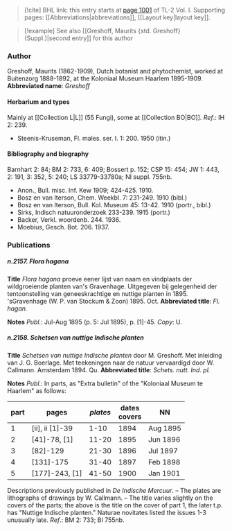 > [!cite] BHL link: this entry starts at [page 1001](https://www.biodiversitylibrary.org/page/33121132) of TL-2 Vol. I.
> Supporting pages: [[Abbreviations|abbreviations]], [[Layout key|layout key]].

> [!example] See also [[Greshoff, Maurits {std. Greshoff} (Suppl.)|second entry]] for this author

### Author

Greshoff, Maurits (1862-1909), Dutch botanist and phytochemist, worked at Buitenzorg 1888-1892, at the Koloniaal Museum Haarlem 1895-1909. 
**Abbreviated name**: *Greshoff*

#### Herbarium and types

Mainly at [[Collection L|L]] (55 Fungi), some at [[Collection BO|BO]].
*Ref*.: IH 2: 239.
- Steenis-Kruseman, Fl. males. ser. I. 1: 200. 1950 (itin.)

#### Bibliography and biography

Barnhart 2: 84; BM 2: 733, 6: 409; Bossert p. 152; CSP 15: 454; JW 1: 443, 2: 191, 3: 352, 5: 240; LS 33779-33780a; NI suppl. 755nb.
- Anon., Bull. misc. Inf. Kew 1909; 424-425. 1910.
- Bosz en van Iterson, Chem. Weekbl. 7: 231-249. 1910 (bibl.)
- Bosz en van Iterson, Bull. Kol. Museum 45: 13-42. 1910 (portr., bibl.)
- Sirks, Indisch natuuronderzoek 233-239. 1915 (portr.)
- Backer, Verkl. woordenb. 244. 1936.
- Moebius, Gesch. Bot. 206. 1937.

### Publications

##### n.2157. Flora hagana

**Title**
*Flora hagana* proeve eener lijst van naam en vindplaats der wildgroeiende planten van's Gravenhage. Uitgegeven bij gelegenheid der tentoonstelling van geneeskrachtige en nuttige planten in 1895. 'sGravenhage (W. P. van Stockum & Zoon) 1895. Oct.
**Abbreviated title**: *Fl. hagan.*

**Notes**
*Publ*.: Jul-Aug 1895 (p. 5: Jul 1895), p. \[1\]-45. *Copy*: U.

##### n.2158. Schetsen van nuttige Indische planten

**Title**
*Schetsen van nuttige Indische planten* door M. Greshoff. Met inleiding van J. G. Boerlage. Met teekeningen naar de natuur vervaardigd door W. Callmann. Amsterdam 1894. Qu.
**Abbreviated title**: *Schets. nutt. Ind. pl.*

**Notes**
*Publ*.: In parts, as "Extra bulletin" of the "Koloniaal Museum te Haarlem" as follows:

|part	|pages	|*plates*	|dates<br/>covers	|NN|
|---	|---	|---	|---	|---	|
|1	|\[ii\], ii \[1\]-39	|1-10	|1894	|Aug 1895|
|2	|\[41\]-78, \[1\]	|11-20	|1895	|Jun 1896|
|3	|\[82\]-129	|21-30	|1896	|Jul 1897|
|4	|\[131\]-175	|31-40	|1897	|Feb 1898|
|5	|\[177\]-243, \[1\]	|41-50	|1900	|Jan 1901|

Descriptions previously published in *De Indische Mercuur*. – The plates are lithographs of drawings by W. Callmann. – The title varies slightly on the covers of the parts; the above is the title on the cover of part 1, the later t.p. has "Nuttige Indische planten."
Naturae novitates listed the issues 1-3 unusually late.
*Ref*.: BM 2: 733; BI 755nb.

